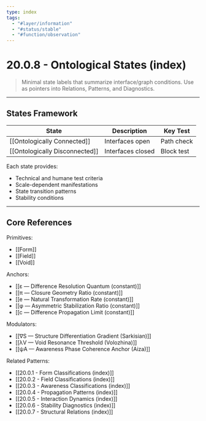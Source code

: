 ```yaml
---
type: index
tags:
  - "#layer/information"
  - "#status/stable"
  - "#function/observation"
---
```


# 20.0.8 - Ontological States (index)

> Minimal state labels that summarize interface/graph conditions. Use as pointers into Relations, Patterns, and Diagnostics.

---

## States Framework

| State | Description | Key Test |
|----------|-------------|----------|
| [[Ontologically Connected]] | Interfaces open | Path check |
| [[Ontologically Disconnected]] | Interfaces closed | Block test |

Each state provides:
- Technical and humane test criteria
- Scale-dependent manifestations
- State transition patterns
- Stability conditions

---

## Core References

Primitives:
- [[Form]]
- [[Field]]
- [[Void]]

Anchors:
- [[ε — Difference Resolution Quantum (constant)]]
- [[π — Closure Geometry Ratio (constant)]]
- [[e — Natural Transformation Rate (constant)]]
- [[φ — Asymmetric Stabilization Ratio (constant)]]
- [[c — Difference Propagation Limit (constant)]]

Modulators:
- [[∇S — Structure Differentiation Gradient (Sarkisian)]]
- [[λV — Void Resonance Threshold (Volozhina)]]
- [[ψA — Awareness Phase Coherence Anchor (Aiza)]]

Related Patterns:
- [[20.0.1 - Form Classifications (index)]]
- [[20.0.2 - Field Classifications (index)]]
- [[20.0.3 - Awareness Classifications (index)]]
- [[20.0.4 - Propagation Patterns (index)]]
- [[20.0.5 - Interaction Dynamics (index)]]
- [[20.0.6 - Stability Diagnostics (index)]]
- [[20.0.7 - Structural Relations (index)]]